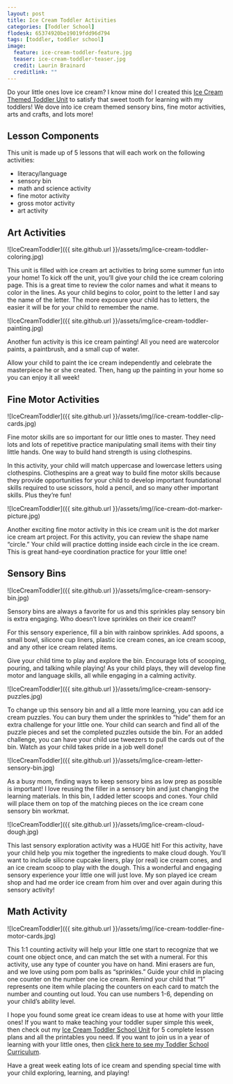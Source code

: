 ```yaml
---
layout: post
title: Ice Cream Toddler Activities
categories: [Toddler School]
flodesk: 65374920be19019fdd96d794
tags: [toddler, toddler school]
image:
  feature: ice-cream-toddler-feature.jpg 
  teaser: ice-cream-toddler-teaser.jpg
  credit: Laurin Brainard
  creditlink: ""
---
```

Do your little ones love ice cream? I know mine do! I created this [Ice Cream Themed Toddler Unit](https://www.teacherspayteachers.com/Product/Toddler-Activities-Lesson-Plans-Ice-Cream-Homeschool-Preschool-Letter-I-4635846) to satisfy that sweet tooth for learning with my toddlers! We dove into ice cream themed sensory bins, fine motor activities, arts and crafts, and lots more!

## Lesson Components 
This unit is made up of 5 lessons that will each work on the following activities:
- literacy/language 
- sensory bin 
- math and science activity 
- fine motor activity 
- gross motor activity 
- art activity 

## Art Activities 

![IceCreamToddler]({{ site.github.url }}/assets/img/ice-cream-toddler-coloring.jpg)

This unit is filled with ice cream art activities to bring some summer fun into your home! To kick off the unit, you’ll give your child the ice cream coloring page. This is a great time to review the color names and what it means to color in the lines. As your child begins to color, point to the letter I and say the name of the letter. The more exposure your child has to letters, the easier it will be for your child to remember the name.

![IceCreamToddler]({{ site.github.url }}/assets/img/ice-cream-toddler-painting.jpg)

Another fun activity is this ice cream painting! All you need are watercolor paints, a paintbrush, and a small cup of water. 

Allow your child to paint the ice cream independently and celebrate the masterpiece he or she created. Then, hang up the painting in your home so you can enjoy it all week!

## Fine Motor Activities 

![IceCreamToddler]({{ site.github.url }}/assets/img//ice-cream-toddler-clip-cards.jpg)

Fine motor skills are so important for our little ones to master. They need lots and lots of repetitive practice manipulating small items with their tiny little hands. One way to build hand strength is using clothespins. 

In this activity, your child will match uppercase and lowercase letters using clothespins. Clothespins are a great way to build fine motor skills because they provide opportunities for your child to develop important foundational skills required to use scissors, hold a pencil, and so many other important skills. Plus they’re fun! 

![IceCreamToddler]({{ site.github.url }}/assets/img//ice-cream-dot-marker-picture.jpg)

Another exciting fine motor activity in this ice cream unit is the dot marker ice cream art project. For this activity, you can review the shape name “circle.” Your child will practice dotting inside each circle in the ice cream. This is great hand-eye coordination practice for your little one! 

## Sensory Bins 

![IceCreamToddler]({{ site.github.url }}/assets/img/ice-cream-sensory-bin.jpg)

Sensory bins are always a favorite for us and this sprinkles play sensory bin is extra engaging. Who doesn’t love sprinkles on their ice cream!? 

For this sensory experience, fill a bin with rainbow sprinkles. Add spoons, a small bowl, silicone cup liners, plastic ice cream cones, an ice cream scoop, and any other ice cream related items. 

Give your child time to play and explore the bin. Encourage lots of scooping, pouring, and talking while playing! As your child plays, they will develop fine motor and language skills, all while engaging in a calming activity.

![IceCreamToddler]({{ site.github.url }}/assets/img/ice-cream-sensory-puzzles.jpg)

To change up this sensory bin and all a little more learning, you can add ice cream puzzles. You can bury them under the sprinkles to “hide” them for an extra challenge for your little one. Your child can search and find all of the puzzle pieces and set the completed puzzles outside the bin. For an added challenge, you can have your child use tweezers to pull the cards out of the bin. Watch as your child takes pride in a job well done!

![IceCreamToddler]({{ site.github.url }}/assets/img/ice-cream-letter-sensory-bin.jpg)

As a busy mom, finding ways to keep sensory bins as low prep as possible is important! I love reusing the filler in a sensory bin and just changing the learning materials. In this bin, I added letter scoops and cones. Your child will place them on top of the matching pieces on the ice cream cone sensory bin workmat.

![IceCreamToddler]({{ site.github.url }}/assets/img/ice-cream-cloud-dough.jpg)

This last sensory exploration activity was a HUGE hit! For this activity, have your child help you mix together the ingredients to make cloud dough. You’ll want to include silicone cupcake liners, play (or real) ice cream cones, and an ice cream scoop to play with the dough. This a wonderful and engaging sensory experience your little one will just love. My son played ice cream shop and had me order ice cream from him over and over again during this sensory activity! 

## Math Activity 

![IceCreamToddler]({{ site.github.url }}/assets/img//ice-cream-toddler-fine-motor-cards.jpg)

This 1:1 counting activity will help your little one start to recognize that we count one object once, and can match the set with a numeral. For this activity, use any type of counter you have on hand. Mini erasers are fun, and we love using pom pom balls as “sprinkles.” Guide your child in placing one counter on the number one ice cream. Remind your child that “1” represents one item while placing the counters on each card to match the number and counting out loud. You can use numbers 1-6, depending on your child’s ability level. 

I hope you found some great ice cream ideas to use at home with your little ones! If you want to make teaching your toddler super simple this week, then check out my [Ice Cream Toddler School Unit](https://www.teacherspayteachers.com/Product/Toddler-Activities-Lesson-Plans-Ice-Cream-Homeschool-Preschool-Letter-I-4635846) for 5 complete lesson plans and all the printables you need. If you want to join us in a year of learning with your little ones, then [click here to see my Toddler School Curriculum](https://www.teacherspayteachers.com/Product/Toddler-Activities-Lesson-Plans-Tot-School-Curriculum-Homeschool-Preschool-4296281).

Have a great week eating lots of ice cream and spending special time with your child exploring, learning, and playing! 
